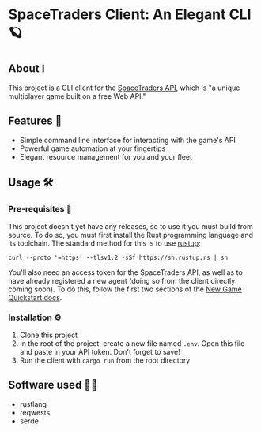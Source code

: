 # SpaceTraders Client: An Elegant CLI 🪐

## About ℹ️

This project is a CLI client for the [SpaceTraders API](https://spacetraders.io/), which is "a unique multiplayer game
built on a free Web API."

## Features 🔔

- Simple command line interface for interacting with the game's API
- Powerful game automation at your fingertips
- Elegant resource management for you and your fleet

## Usage 🛠️

### Pre-requisites 💾

This project doesn't yet have any releases, so to use it you must build from source. To do so, you must first install the Rust programming language and its toolchain. The standard method for this is to use [rustup](https://www.rust-lang.org/tools/install):

```
curl --proto '=https' --tlsv1.2 -sSf https://sh.rustup.rs | sh
```

You'll also need an access token for the SpaceTraders API, as well as to have already registered a new agent (doing so from the client directly coming soon). To do this, follow the first two sections of the [New Game Quickstart docs](https://docs.spacetraders.io/quickstart/new-game).

### Installation ⚙️

1. Clone this project
2. In the root of the project, create a new file named `.env`. Open this file and paste in your API token. Don't forget to save!
3. Run the client with `cargo run` from the root directory

## Software used 👨‍💻

- rustlang
- reqwests
- serde
